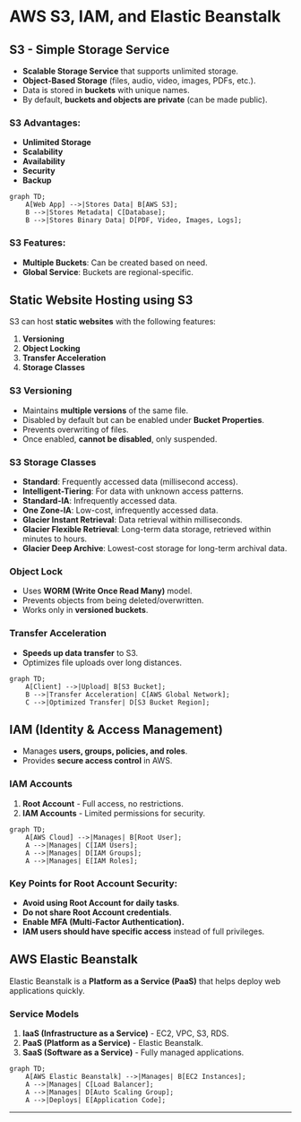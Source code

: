 # AWS S3, IAM, and Elastic Beanstalk

## S3 - Simple Storage Service
- **Scalable Storage Service** that supports unlimited storage.
- **Object-Based Storage** (files, audio, video, images, PDFs, etc.).
- Data is stored in **buckets** with unique names.
- By default, **buckets and objects are private** (can be made public).

### S3 Advantages:
- **Unlimited Storage**
- **Scalability**
- **Availability**
- **Security**
- **Backup**

```mermaid
graph TD;
    A[Web App] -->|Stores Data| B[AWS S3];
    B -->|Stores Metadata| C[Database];
    B -->|Stores Binary Data| D[PDF, Video, Images, Logs];
```

### S3 Features:
- **Multiple Buckets**: Can be created based on need.
- **Global Service**: Buckets are regional-specific.

## Static Website Hosting using S3
S3 can host **static websites** with the following features:
1. **Versioning**
2. **Object Locking**
3. **Transfer Acceleration**
4. **Storage Classes**

### S3 Versioning
- Maintains **multiple versions** of the same file.
- Disabled by default but can be enabled under **Bucket Properties**.
- Prevents overwriting of files.
- Once enabled, **cannot be disabled**, only suspended.

### S3 Storage Classes
- **Standard**: Frequently accessed data (millisecond access).
- **Intelligent-Tiering**: For data with unknown access patterns.
- **Standard-IA**: Infrequently accessed data.
- **One Zone-IA**: Low-cost, infrequently accessed data.
- **Glacier Instant Retrieval**: Data retrieval within milliseconds.
- **Glacier Flexible Retrieval**: Long-term data storage, retrieved within minutes to hours.
- **Glacier Deep Archive**: Lowest-cost storage for long-term archival data.

### Object Lock
- Uses **WORM (Write Once Read Many)** model.
- Prevents objects from being deleted/overwritten.
- Works only in **versioned buckets**.

### Transfer Acceleration
- **Speeds up data transfer** to S3.
- Optimizes file uploads over long distances.

```mermaid
graph TD;
    A[Client] -->|Upload| B[S3 Bucket];
    B -->|Transfer Acceleration| C[AWS Global Network];
    C -->|Optimized Transfer| D[S3 Bucket Region];
```

## IAM (Identity & Access Management)
- Manages **users, groups, policies, and roles**.
- Provides **secure access control** in AWS.

### IAM Accounts
1. **Root Account** - Full access, no restrictions.
2. **IAM Accounts** - Limited permissions for security.

```mermaid
graph TD;
    A[AWS Cloud] -->|Manages| B[Root User];
    A -->|Manages| C[IAM Users];
    A -->|Manages| D[IAM Groups];
    A -->|Manages| E[IAM Roles];
```

### Key Points for Root Account Security:
- **Avoid using Root Account for daily tasks**.
- **Do not share Root Account credentials**.
- **Enable MFA (Multi-Factor Authentication).**
- **IAM users should have specific access** instead of full privileges.

## AWS Elastic Beanstalk
Elastic Beanstalk is a **Platform as a Service (PaaS)** that helps deploy web applications quickly.

### Service Models
1. **IaaS (Infrastructure as a Service)** - EC2, VPC, S3, RDS.
2. **PaaS (Platform as a Service)** - Elastic Beanstalk.
3. **SaaS (Software as a Service)** - Fully managed applications.

```mermaid
graph TD;
    A[AWS Elastic Beanstalk] -->|Manages| B[EC2 Instances];
    A -->|Manages| C[Load Balancer];
    A -->|Manages| D[Auto Scaling Group];
    A -->|Deploys| E[Application Code];
```

---